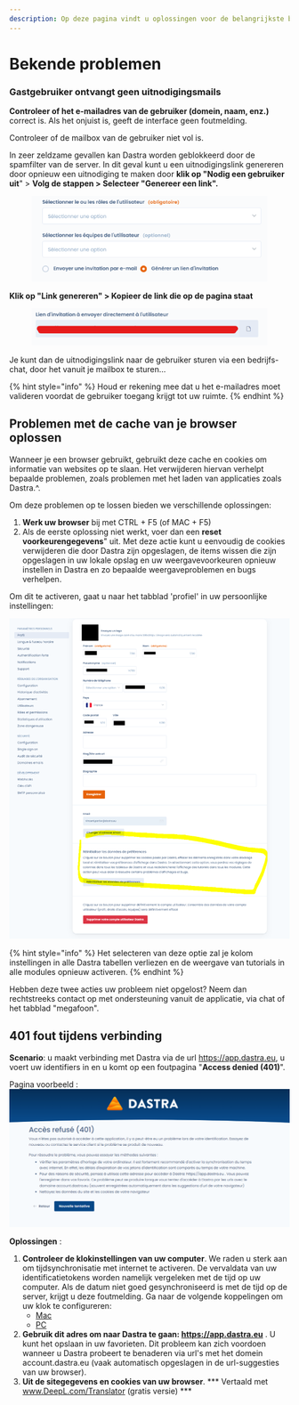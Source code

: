 ```yaml
---
description: Op deze pagina vindt u oplossingen voor de belangrijkste bekende problemen.
---
```


# Bekende problemen

### Gastgebruiker ontvangt geen uitnodigingsmails

**Controleer of het e-mailadres van de gebruiker (domein, naam, enz.)** correct is. Als het onjuist is, geeft de interface geen foutmelding.

Controleer of de mailbox van de gebruiker niet vol is.

In zeer zeldzame gevallen kan Dastra worden geblokkeerd door de spamfilter van de server. In dit geval kunt u een uitnodigingslink genereren door opnieuw een uitnodiging te maken door **klik op "Nodig een gebruiker uit**" > **Volg de stappen > Selecteer "Genereer een link".**&#x20;

<figure><img src="../.gitbook/assets/image (9) (4).png" alt=""><figcaption></figcaption></figure>

**Klik op "Link genereren" > Kopieer de link die op de pagina staat**

<figure><img src="../.gitbook/assets/image (2) (2) (2).png" alt=""><figcaption></figcaption></figure>

Je kunt dan de uitnodigingslink naar de gebruiker sturen via een bedrijfs-chat, door het vanuit je mailbox te sturen...

{% hint style="info" %}
Houd er rekening mee dat u het e-mailadres moet valideren voordat de gebruiker toegang krijgt tot uw ruimte.
{% endhint %}

## Problemen met de cache van je browser oplossen

Wanneer je een browser gebruikt, gebruikt deze cache en cookies om informatie van websites op te slaan. Het verwijderen hiervan verhelpt bepaalde problemen, zoals problemen met het laden van applicaties zoals Dastra.^.


Om deze problemen op te lossen bieden we verschillende oplossingen: &#x20;

1. **Werk uw browser** bij met CTRL + F5 (of MAC + F5)&#x20;
2. Als de eerste oplossing niet werkt, voer dan een **reset voorkeurengegevens**" uit. Met deze actie kunt u eenvoudig de cookies verwijderen die door Dastra zijn opgeslagen, de items wissen die zijn opgeslagen in uw lokale opslag en uw weergavevoorkeuren opnieuw instellen in Dastra en zo bepaalde weergaveproblemen en bugs verhelpen.

Om dit te activeren, gaat u naar het tabblad 'profiel' in uw persoonlijke instellingen:&#x20;

![](<../.gitbook/assets/image (3) (1) (4).png>)

{% hint style="info" %}
Het selecteren van deze optie zal je kolom instellingen in alle Dastra tabellen verliezen en de weergave van tutorials in alle modules opnieuw activeren.&#x20;
{% endhint %}

Hebben deze twee acties uw probleem niet opgelost? Neem dan rechtstreeks contact op met ondersteuning vanuit de applicatie, via chat of het tabblad "megafoon".



## 401 fout tijdens verbinding

**Scenario**: u maakt verbinding met Dastra via de url https://app.dastra.eu, u voert uw identifiers in en u komt op een foutpagina "**Access denied (401)**".

Pagina voorbeeld :\
![](<../.gitbook/assets/image (1) (1) (1) (2) (4) (1).png>)

**Oplossingen** :&#x20;

1. **Controleer de klokinstellingen van uw computer**. We raden u sterk aan om tijdsynchronisatie met internet te activeren. De vervaldata van uw identificatietokens worden namelijk vergeleken met de tijd op uw computer. Als de datum niet goed gesynchroniseerd is met de tijd op de server, krijgt u deze foutmelding. Ga naar de volgende koppelingen om uw klok te configureren:&#x20;
   * [Mac](https://support.apple.com/fr-fr/guide/mac-help/mchlp2996/mac)
   * [PC](https://support.microsoft.com/fr-fr/windows/comment-d%C3%A9finir-l-heure-et-le-fuseau-horaire-dfaa7122-479f-5b98-2a7b-fa0b6e01b261)
2. **Gebruik dit adres om naar Dastra te gaan: https://app.dastra.eu** . U kunt het opslaan in uw favorieten. Dit probleem kan zich voordoen wanneer u Dastra probeert te benaderen via url's met het domein account.dastra.eu (vaak automatisch opgeslagen in de url-suggesties van uw browser).
3. **Uit de sitegegevens en cookies van uw browser**.
*** Vertaald met www.DeepL.com/Translator (gratis versie) ***

